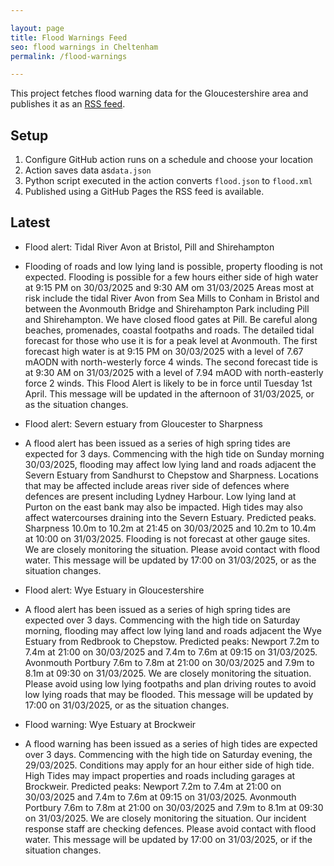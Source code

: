 ```yaml
---

layout: page
title: Flood Warnings Feed
seo: flood warnings in Cheltenham
permalink: /flood-warnings

---
```


This project fetches flood warning data for the Gloucestershire area and publishes it as an [RSS feed](/flood.xml).

## Setup

1. Configure GitHub action runs on a schedule and choose your location
2. Action saves data as`data.json`
3. Python script executed in the action converts `flood.json` to `flood.xml`
4. Published using a GitHub Pages the RSS feed is available.

## Latest

<!-- flood_marker starts -->
- Flood alert: Tidal River Avon at Bristol, Pill and Shirehampton
- Flooding of roads and low lying land is possible, property flooding is not expected.
Flooding is possible for a few hours either side of high water at 9:15 PM on 30/03/2025 and 9:30 AM om 31/03/2025
Areas most at risk include the tidal River Avon from Sea Mills to Conham in Bristol and between the Avonmouth Bridge and Shirehampton Park including Pill and Shirehampton.
We have closed flood gates at Pill.
Be careful along beaches, promenades, coastal footpaths and roads.
The detailed tidal forecast for those who use it is for a peak level at Avonmouth. The first forecast high water is at 9:15 PM on 30/03/2025 with a level of 7.67 mAODN with north-westerly force 4 winds.  The second forecast tide is at 9:30 AM on 31/03/2025 with a level of 7.94 mAOD with north-easterly force 2 winds.  This Flood Alert is likely to be in force until Tuesday 1st April.
This message will be updated in the afternoon of 31/03/2025, or as the situation changes.
- Flood alert: Severn estuary from Gloucester to Sharpness
-  A flood alert has been issued as a series of high spring tides are expected for 3 days. Commencing with the high tide on Sunday morning 30/03/2025, flooding may affect low lying land and roads adjacent the Severn Estuary from Sandhurst to Chepstow and Sharpness. Locations that may be affected include areas river side of defences where defences are present including Lydney Harbour. Low lying land at Purton on the east bank may also be impacted. High tides may also affect watercourses draining into the Severn Estuary.
Predicted peaks. Sharpness 10.0m to 10.2m at 21:45 on 30/03/2025 and 10.2m to 10.4m at 10:00 on 31/03/2025.
Flooding is not forecast at other gauge sites.
We are closely monitoring the situation.
Please avoid contact with flood water.
This message will be updated by 17:00 on 31/03/2025, or as the situation changes. 

- Flood alert: Wye Estuary in Gloucestershire
-   A flood alert has been issued as a series of high spring tides are expected over 3 days. Commencing with the high tide on Saturday morning, flooding may affect low lying land and roads adjacent the Wye Estuary from Redbrook to Chepstow.
Predicted peaks: Newport 7.2m to 7.4m at 21:00 on 30/03/2025 and 7.4m to 7.6m at 09:15 on 31/03/2025.
Avonmouth Portbury 7.6m to 7.8m at 21:00 on 30/03/2025 and 7.9m to 8.1m at 09:30 on 31/03/2025.
We are closely monitoring the situation.
Please avoid using low lying footpaths and plan driving routes to avoid low lying roads that may be flooded.
This message will be updated by 17:00 on 31/03/2025, or as the situation changes.

- Flood warning: Wye Estuary at Brockweir
-  A flood warning has been issued as a series of high tides are expected over 3 days. Commencing with the high tide on Saturday evening, the 29/03/2025. Conditions may apply for an hour either side of high tide. High Tides may impact properties and roads including garages at Brockweir.
Predicted peaks: Newport 7.2m to 7.4m at 21:00 on 30/03/2025 and 7.4m to 7.6m at 09:15 on 31/03/2025.
Avonmouth Portbury 7.6m to 7.8m at 21:00 on 30/03/2025 and 7.9m to 8.1m at 09:30 on 31/03/2025.
We are closely monitoring the situation.
Our incident response staff are checking defences. Please avoid contact with flood water.
This message will be updated by 17:00 on 31/03/2025, or if the situation changes.


<!-- flood_marker ends -->
